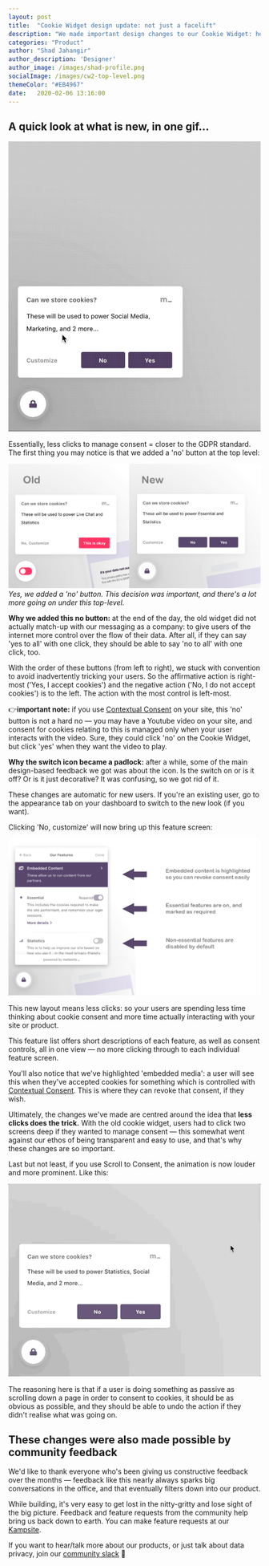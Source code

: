 ```yaml
---
layout: post
title:  "Cookie Widget design update: not just a facelift"
description: "We made important design changes to our Cookie Widget: here's why, and what we learned."
categories: "Product"
author: "Shad Jahangir"
author_description: 'Designer'
author_image: /images/shad-profile.png
socialImage: /images/cw2-top-level.png
themeColor: "#EB4967"
date:   2020-02-06 13:16:00
---
```


## A quick look at what is new, in one gif...

![gif showing how the new widget looks](/images/metomic_widget_v2.gif)

Essentially, less clicks to manage consent = closer to the GDPR standard. The first thing you may notice is that we added a 'no' button at the top level:

![comparison of new and old cookie widget](/images/cw2-top-level.png)
*Yes, we added a 'no' button. This decision was important, and there's a lot more going on under this top-level.*

**Why we added this no button:** at the end of the day, the old widget did not actually match-up with our messaging as a company: to give users of the internet more control over the flow of their data. After all, if they can say 'yes to all' with one click, they should be able to say 'no to all' with one click, too.

With the order of these buttons (from left to right), we stuck with convention to avoid inadvertently tricking your users. So the affirmative action is right-most ('Yes, I accept cookies') and the negative action ('No, I do not accept cookies') is to the left. The action with the most control is left-most.

👉**important note:** if you use [Contextual Consent](https://metomic.io/blog/main/2020/01/13/contextual-consent.html) on your site, this 'no' button is not a hard no — you may have a Youtube video on your site, and consent for cookies relating to this is managed only when your user interacts with the video. Sure, they could click 'no' on the Cookie Widget, but click 'yes' when they want the video to play.

**Why the switch icon became a padlock:** after a while, some of the main design-based feedback we got was about the icon. Is the switch on or is it off? Or is it just decorative? It was confusing, so we got rid of it.

These changes are automatic for new users. If you're an existing user, go to the appearance tab on your dashboard to switch to the new look (if you want). 

Clicking 'No, customize' will now bring up this feature screen:

![feature list inside cookie widget](/images/cw2-new-feature-list.png)

This new layout means less clicks: so your users are spending less time thinking about cookie consent and more time actually interacting with your site or product.

This feature list offers short descriptions of each feature, as well as consent controls, all in one view — no more clicking through to each individual feature screen.

You'll also notice that we've highlighted 'embedded media': a user will see this when they've accepted cookies for something which is controlled with [Contextual Consent](https://metomic.io/blog/main/2020/01/13/contextual-consent.html). This is where they can revoke that consent, if they wish.

Ultimately, the changes we've made are centred around the idea that **less clicks does the trick.** With the old cookie widget, users had to click two screens deep if they wanted to manage consent — this somewhat went against our ethos of being transparent and easy to use, and that's why these changes are so important.

Last but not least, if you use Scroll to Consent, the animation is now louder and more prominent. Like this: 

![animation of scroll to consent](/images/scrolltoconsent-new.gif)

The reasoning here is that if a user is doing something as passive as scrolling down a page in order to consent to cookies, it should be as obvious as possible, and they should be able to undo the action if they didn't realise what was going on.

## These changes were also made possible by community feedback

We'd like to thank everyone who's been giving us constructive feedback over the months — feedback like this nearly always sparks big conversations in the office, and that eventually filters down into our product. 

While building, it's very easy to get lost in the nitty-gritty and lose sight of the big picture. Feedback and feature requests from the community help bring us back down to earth. You can make feature requests at our [Kampsite](https://metomic.kampsite.co/).

If you want to hear/talk more about our products, or just talk about data privacy, join our [community slack](https://join.slack.com/t/metomiccommunity/shared_invite/enQtODk1NTE3ODY0NDIwLWNlYzIxYTdkZjgyYmExZjUzNzYyMDdjZThiNjhiYWU4ZTI4YTk4MDVhM2Y5ODI1NTdjNjMzN2I2YTE5YjYwNGE) 💬